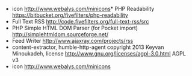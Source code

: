 * icon http://www.webalys.com/minicons* PHP Readability https://bitbucket.org/fivefilters/php-readability
* Full Text RSS http://code.fivefilters.org/full-text-rss/src
* PHP Simple HTML DOM Parser (for Pocket import) http://simplehtmldom.sourceforge.net/
* Feed Writer http://www.ajaxray.com/projects/rss
* content-extractor, humble-http-agent copyright 2013 Keyvan Minoukadeh, license http://www.gnu.org/licenses/agpl-3.0.html AGPL v3
* icon http://www.webalys.com/minicons